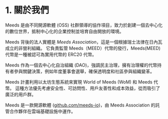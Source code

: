 
# 1. 關於我們

Meeds 是由不同開源軟體 (OSS) 社群領導的協作項目，致力於創建一個去中心化的數位世界，抵制中心化的企業控制並培育自由開放的環境。

Meeds 背後的法人實體是 _Meeds Association_，這是一個根據瑞士法律在日內瓦成立的非營利組織。 它負責監管 Meeds（MEED）代幣的發行，Meeds(MEED) 代幣是一種被認可為實用代幣的 ERC20 代幣。

Meeds 作為一個去中心化自治組織 (DAO)，強調民主治理，擁有治理權的代幣持有者參與關鍵決策，例如年度董事會選舉，確保透明度和社區參與組織變革。

Meeds 計畫利用以太坊生態系統來實現 World of Meeds (WoM) 和 Meeds 代幣。 這種方法優先考慮安全性、可訪問性、用戶友善性和成本效益，從而吸引了廣泛的用戶群。

Meeds 是一款開源軟體 ([github.com/meeds-io](https://github.com/meeds-io))，由 Meeds Association 的託管合作夥伴在雲端基礎設施中運作。